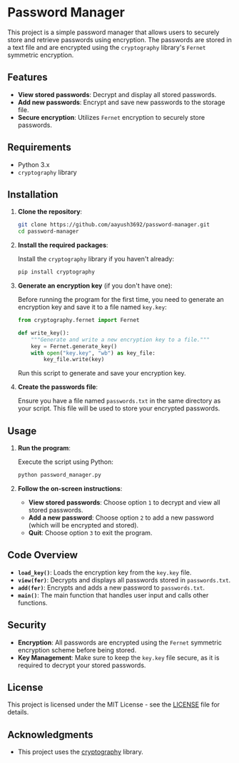 # Password Manager

This project is a simple password manager that allows users to securely store and retrieve passwords using encryption. The passwords are stored in a text file and are encrypted using the `cryptography` library's `Fernet` symmetric encryption.

## Features

- **View stored passwords**: Decrypt and display all stored passwords.
- **Add new passwords**: Encrypt and save new passwords to the storage file.
- **Secure encryption**: Utilizes `Fernet` encryption to securely store passwords.

## Requirements

- Python 3.x
- `cryptography` library

## Installation

1. **Clone the repository**:

    ```bash
    git clone https://github.com/aayush3692/password-manager.git
    cd password-manager
    ```

2. **Install the required packages**:

    Install the `cryptography` library if you haven't already:

    ```bash
    pip install cryptography
    ```

3. **Generate an encryption key** (if you don't have one):

    Before running the program for the first time, you need to generate an encryption key and save it to a file named `key.key`:

    ```python
    from cryptography.fernet import Fernet

    def write_key():
        """Generate and write a new encryption key to a file."""
        key = Fernet.generate_key()
        with open("key.key", "wb") as key_file:
            key_file.write(key)
    ```

    Run this script to generate and save your encryption key.

4. **Create the passwords file**:

    Ensure you have a file named `passwords.txt` in the same directory as your script. This file will be used to store your encrypted passwords.

## Usage

1. **Run the program**:

    Execute the script using Python:

    ```bash
    python password_manager.py
    ```

2. **Follow the on-screen instructions**:

    - **View stored passwords**: Choose option `1` to decrypt and view all stored passwords.
    - **Add a new password**: Choose option `2` to add a new password (which will be encrypted and stored).
    - **Quit**: Choose option `3` to exit the program.

## Code Overview

- **`load_key()`**: Loads the encryption key from the `key.key` file.
- **`view(fer)`**: Decrypts and displays all passwords stored in `passwords.txt`.
- **`add(fer)`**: Encrypts and adds a new password to `passwords.txt`.
- **`main()`**: The main function that handles user input and calls other functions.

## Security

- **Encryption**: All passwords are encrypted using the `Fernet` symmetric encryption scheme before being stored.
- **Key Management**: Make sure to keep the `key.key` file secure, as it is required to decrypt your stored passwords.

## License

This project is licensed under the MIT License - see the [LICENSE](LICENSE) file for details.

## Acknowledgments

- This project uses the [cryptography](https://cryptography.io/en/latest/) library.

